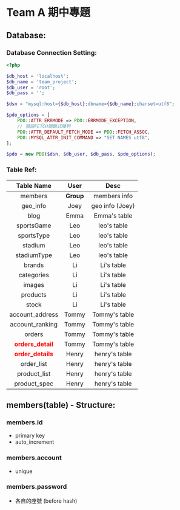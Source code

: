 # Team A 期中專題

## Database:

### Database Connection Setting:

```php
<?php

$db_host = 'localhost';
$db_name = 'team_project';
$db_user = 'root';
$db_pass = '';

$dsn = "mysql:host={$db_host};dbname={$db_name};charset=utf8";

$pdo_options = [
    PDO::ATTR_ERRMODE => PDO::ERRMODE_EXCEPTION,
    // 預設FETCH關聯式陣列
    PDO::ATTR_DEFAULT_FETCH_MODE => PDO::FETCH_ASSOC,
    PDO::MYSQL_ATTR_INIT_COMMAND => "SET NAMES utf8",
];

$pdo = new PDO($dsn, $db_user, $db_pass, $pdo_options);
```

### Table Ref:

<style>
    span{
        color:red;
    }
</style>

|         **Table Name**         | **User**  |    **Desc**     |
| :----------------------------: | :-------: | :-------------: |
|            members             | **Group** |  members info   |
|            geo_info            |   Joey    | geo info (Joey) |
|              blog              |   Emma    |  Emma's table   |
|           sportsGame           |    Leo    |   leo's table   |
|           sportsType           |    Leo    |   leo's table   |
|            stadium             |    Leo    |   leo's table   |
|          stadiumType           |    Leo    |   leo's table   |
|             brands             |    Li     |   Li's table    |
|           categories           |    Li     |   Li's table    |
|             images             |    Li     |   Li's table    |
|            products            |    Li     |   Li's table    |
|             stock              |    Li     |   Li's table    |
|        account_address         |   Tommy   |  Tommy's table  |
|        account_ranking         |   Tommy   |  Tommy's table  |
|             orders             |   Tommy   |  Tommy's table  |
| <span>**orders_detail**</span> |   Tommy   |  Tommy's table  |
| <span>**order_details**</span> |   Henry   |  henry's table  |
|           order_list           |   Henry   |  henry's table  |
|          product_list          |   Henry   |  henry's table  |
|          product_spec          |   Henry   |  henry's table  |

## members(table) - Structure:

### members.id

- primary key
- auto_increment

### members.account

- unique

### members.password

- 各自的座號 (before hash)
